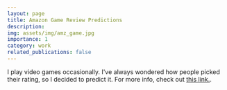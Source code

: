 ```yaml
---
layout: page
title: Amazon Game Review Predictions
description: 
img: assets/img/amz_game.jpg
importance: 1
category: work
related_publications: false
---
```


I play video games occasionally. I've always wondered how people picked their rating, so I decided to predict it. For more info, check out [this link.](https://github.com/Manav1712/amazon_games).

